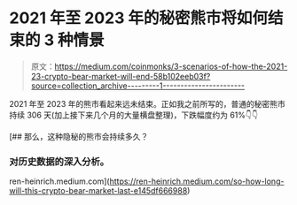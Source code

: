 # 2021 年至 2023 年的秘密熊市将如何结束的 3 种情景

> 原文：<https://medium.com/coinmonks/3-scenarios-of-how-the-2021-23-crypto-bear-market-will-end-58b102eeb03f?source=collection_archive---------1----------------------->

2021 年至 2023 年的熊市看起来远未结束。正如我之前所写的，普通的秘密熊市持续 306 天(加上接下来几个月的大量横盘整理)，下跌幅度约为 61%👇👇

[](https://ren-heinrich.medium.com/so-how-long-will-this-crypto-bear-market-last-e145df666988) [## 那么，这种隐秘的熊市会持续多久？

### 对历史数据的深入分析。

ren-heinrich.medium.com](https://ren-heinrich.medium.com/so-how-long-will-this-crypto-bear-market-last-e145df666988)